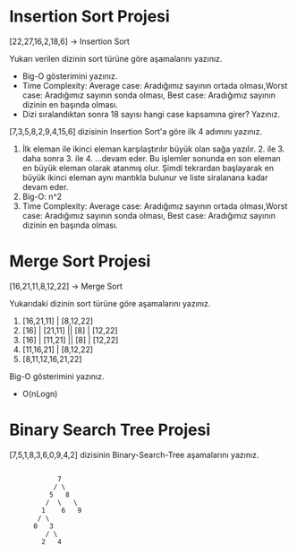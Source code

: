 # Insertion Sort Projesi
[22,27,16,2,18,6] -> Insertion Sort

Yukarı verilen dizinin sort türüne göre aşamalarını yazınız.
- Big-O gösterimini yazınız.
- Time Complexity: Average case: Aradığımız sayının ortada olması,Worst case: Aradığımız sayının sonda olması, Best case: Aradığımız sayının dizinin en başında olması.
- Dizi sıralandıktan sonra 18 sayısı hangi case kapsamına girer? Yazınız.


[7,3,5,8,2,9,4,15,6] dizisinin Insertion Sort'a göre ilk 4 adımını yazınız.

1.  İlk eleman ile ikinci eleman karşılaştırılır büyük olan sağa yazılır.  2. ile 3. daha sonra 3. ile 4. ...devam eder. Bu işlemler sonunda en son eleman en büyük eleman olarak atanmış olur. Şimdi tekrardan başlayarak en büyük ikinci eleman aynı mantıkla bulunur ve liste siralanana kadar devam eder.
2.  Big-O: n^2
3.  Time Complexity: Average case: Aradığımız sayının ortada olması,Worst case: Aradığımız sayının sonda olması, Best case: Aradığımız sayının dizinin en başında olması.

# Merge Sort Projesi
[16,21,11,8,12,22] -> Merge Sort

Yukarıdaki dizinin sort türüne göre aşamalarını yazınız.
1.  [16,21,11] | [8,12,22]
2.  [16] | [21,11] || [8] | [12,22]
3.  [16] | [11,21] || [8] | [12,22]
4.  [11,16,21] | [8,12,22]
5.  [8,11,12,16,21,22]

Big-O gösterimini yazınız.
- O(nLogn)

# Binary Search Tree Projesi

[7,5,1,8,3,6,0,9,4,2] dizisinin Binary-Search-Tree aşamalarını yazınız.

```

            7
           / \
          5   8
         /  \   \
        1    6   9
       / \
      0   3
         / \
        2   4

```



